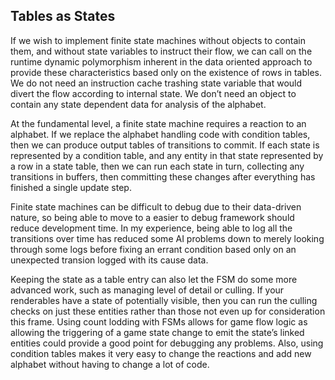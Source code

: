 Tables as States
----------------

If we wish to implement finite state machines without objects to contain
them, and without state variables to instruct their flow, we can call on
the runtime dynamic polymorphism inherent in the data oriented approach
to provide these characteristics based only on the existence of rows in
tables. We do not need an instruction cache trashing state variable that
would divert the flow according to internal state. We don’t need an
object to contain any state dependent data for analysis of the alphabet.

At the fundamental level, a finite state machine requires a reaction to
an alphabet. If we replace the alphabet handling code with condition
tables, then we can produce output tables of transitions to commit. If
each state is represented by a condition table, and any entity in that
state represented by a row in a state table, then we can run each state
in turn, collecting any transitions in buffers, then committing these
changes after everything has finished a single update step.

Finite state machines can be difficult to debug due to their data-driven
nature, so being able to move to a easier to debug framework should
reduce development time. In my experience, being able to log all the
transitions over time has reduced some AI problems down to merely
looking through some logs before fixing an errant condition based only
on an unexpected transion logged with its cause data.

Keeping the state as a table entry can also let the FSM do some more
advanced work, such as managing level of detail or culling. If your
renderables have a state of potentially visible, then you can run the
culling checks on just these entities rather than those not even up for
consideration this frame. Using count lodding with FSMs allows for game
flow logic as allowing the triggering of a game state change to emit the
state’s linked entities could provide a good point for debugging any
problems. Also, using condition tables makes it very easy to change the
reactions and add new alphabet without having to change a lot of code.

